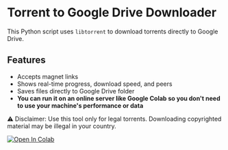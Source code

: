 # Torrent to Google Drive Downloader

This Python script uses `libtorrent` to download torrents directly to Google Drive.

## Features
- Accepts magnet links
- Shows real-time progress, download speed, and peers
- Saves files directly to Google Drive folder
- **You can run it on an online server like Google Colab so you don't need to use your machine's performance or data**

⚠️ Disclaimer: Use this tool only for legal torrents. Downloading copyrighted material may be illegal in your country.

[![Open In Colab](https://colab.research.google.com/assets/colab-badge.svg)](https://colab.research.google.com/github/nimeshkavindu/torrent-to-google-drive/blob/main/torrent_to_gdrive.ipynb)
